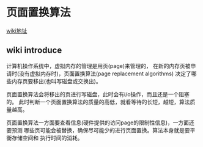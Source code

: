 # 页面置换算法

[wiki地址](http://wikipedia.moesalih.com/Page_replacement_algorithm)

## wiki introduce

计算机操作系统中，虚拟内存的管理是用页(page)来管理的，
在新的内存页被申请时(没有虚拟内存时)，页面置换算法(page replacement algorithms)
决定了哪些内存页要移出(也叫写磁盘或交换出)。

页面置换算法会将移出的页进行写磁盘，此时会有i/o操作，而且还是一个阻塞的。
此时判断一个页面置换算法的质量的高低，就看等待的长短，越短，算法质量越高。

页面置换算法一方面要查看信息(硬件提供的访问page的限制性信息)，一方面还要预测
哪些页可能会被替换，确保尽可能少的进行页面置换。算法本身就是要平衡存储空间和
执行时间的消耗。


